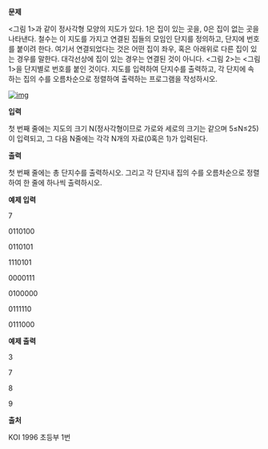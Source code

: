 **문제**

<그림 1>과 같이 정사각형 모양의 지도가 있다. 1은 집이 있는 곳을, 0은 집이 없는 곳을 나타낸다. 철수는 이 지도를 가지고 연결된 집들의 모임인 단지를 정의하고, 단지에 번호를 붙이려 한다. 여기서 연결되었다는 것은 어떤 집이 좌우, 혹은 아래위로 다른 집이 있는 경우를 말한다. 대각선상에 집이 있는 경우는 연결된 것이 아니다. <그림 2>는 <그림 1>을 단지별로 번호를 붙인 것이다. 지도를 입력하여 단지수를 출력하고, 각 단지에 속하는 집의 수를 오름차순으로 정렬하여 출력하는 프로그램을 작성하시오.

[![img](https://postfiles.pstatic.net/MjAxOTEwMThfODAg/MDAxNTcxNDA4ODcyNTEw.XGTKwfY7Q4ST8iO_ENXxzofEPGQa5csooBXt9JvD6kQg.ZDD2wGRVRoSL6o6nn4Y1vW3IBCKNOB35I5e0w9spluog.PNG.dhsin0468/image.png?type=w773)](https://blog.naver.com/PostList.nhn?blogId=dhsin0468&from=postList&categoryNo=42#)

 

**입력**

첫 번째 줄에는 지도의 크기 N(정사각형이므로 가로와 세로의 크기는 같으며 5≤N≤25)이 입력되고, 그 다음 N줄에는 각각 N개의 자료(0혹은 1)가 입력된다.

 

**출력**

첫 번째 줄에는 총 단지수를 출력하시오. 그리고 각 단지내 집의 수를 오름차순으로 정렬하여 한 줄에 하나씩 출력하시오.

 

**예제 입력**

7

0110100

0110101

1110101

0000111

0100000

0111110

0111000

**예제 출력**

3 

7 

8 

9

 

**출처**

KOI 1996 초등부 1번  